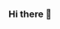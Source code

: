 ### Hi there 👋

<!--
**BenjaminHale1/BenjaminHale1** is a ✨ _special_ ✨ repository because its `README.md` (this file) appears on your GitHub profile.

Here are some ideas to get you started:

- 🔭 I’m currently working on ... School
- 🌱 I’m currently learning ... Computer things
- 👯 I’m looking to collaborate on ... School
- 🤔 I’m looking for help with ... School
- 🌱 I’m currently learning ... Computer things
- 💬 Ask me about ... Video games
- 📫 How to reach me: ... benthegod@gmail.com
- 😄 Pronouns: ... He Him
- ⚡ Fun fact: ... I play video games
-->



